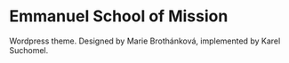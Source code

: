 # Emmanuel School of Mission
Wordpress theme. Designed by Marie Brothánková, implemented by Karel Suchomel.
